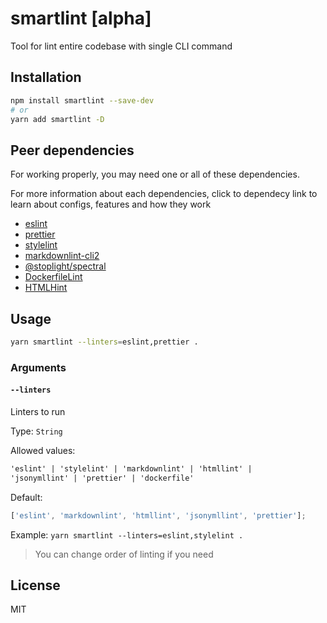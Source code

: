 # smartlint [**alpha**]

Tool for lint entire codebase with single CLI command

## Installation

```bash
npm install smartlint --save-dev
# or
yarn add smartlint -D
```

## Peer dependencies

For working properly, you may need one or all of these dependencies.

For more information about each dependencies,
click to dependecy link to learn about configs,
features and how they work

- [eslint](http://eslint.org)
- [prettier](https://prettier.io)
- [stylelint](https://stylelint.io)
- [markdownlint-cli2](https://github.com/DavidAnson/markdownlint-cli2)
- [@stoplight/spectral](https://github.com/stoplightio/spectral)
- [DockerfileLint](https://github.com/replicatedhq/dockerfilelint)
- [HTMLHint](https://github.com/htmlhint/HTMLHint)

## Usage

```bash
yarn smartlint --linters=eslint,prettier .
```

### Arguments

#### `--linters`

Linters to run

Type: `String`

Allowed values:

```md
'eslint' | 'stylelint' | 'markdownlint' | 'htmllint' |
'jsonymllint' | 'prettier' | 'dockerfile'
```

Default:

```js
['eslint', 'markdownlint', 'htmllint', 'jsonymllint', 'prettier'];
```

Example: `yarn smartlint --linters=eslint,stylelint .`

> You can change order of linting if you need

## License

MIT
